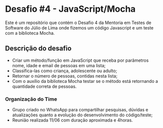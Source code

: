 # Desafio #4 - JavaScript/Mocha

Este é um repositório que contém  o Desafio 4 da Mentoria em Testes de Software do Júlio de Lima onde fizemos um código Javascript e um teste com a biblioteca Mocha.

## Descrição do desafio

 - Criar um método/função em JavaScript que receba por parâmetros nome, idade e email de pessoas em uma lista;
 - Classifica-las como criança, adolescente ou adulto;
 - Retornar o número de pessoas, contidas nesta lista;
 - Com o auxílio da biblioteca Mocha testar se o método está retornando a quantidade correta de pessoas.
 

### Organização do Time 

 - Grupo criado no WhatsApp para compartilhar pesquisas, dúvidas e atualizações quanto a evolução do desenvolvimento do código/teste;
 - Reunião realizada 11/06 com duração aproximada e 4horas.
